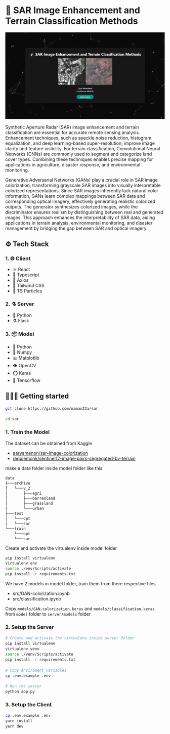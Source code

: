 # 📡 SAR Image Enhancement and Terrain Classification Methods

![SAR](./assets/SAR.png)

Synthetic Aperture Radar (SAR) image enhancement and terrain classification are essential for accurate remote sensing analysis. Enhancement techniques, such as speckle noise reduction, histogram equalization, and deep learning-based super-resolution, improve image clarity and feature visibility. For terrain classification, Convolutional Neural Networks (CNNs) are commonly used to segment and categorize land cover types. Combining these techniques enables precise mapping for applications in agriculture, disaster response, and environmental monitoring.

Generative Adversarial Networks (GANs) play a crucial role in SAR image colorization, transforming grayscale SAR images into visually interpretable colorized representations. Since SAR images inherently lack natural color information, GANs learn complex mappings between SAR data and corresponding optical imagery, effectively generating realistic colorized outputs. The generator synthesizes colorized images, while the discriminator ensures realism by distinguishing between real and generated images. This approach enhances the interpretability of SAR data, aiding applications in terrain analysis, environmental monitoring, and disaster management by bridging the gap between SAR and optical imagery.

## ⚙️ Tech Stack

### 1. 🌐 Client

-   ⚛️ React
-   🔷 Typescript
-   📨 Axios
-   🎨 Tailwind CSS
-   🎊 TS Particles

### 2. ⚗️ Server

-   🐍 Python
-   ⚗️ Flask

### 3. 📦 Model

-   🐍 Python
-   🔢 Numpy
-   📊 Matplotlib
-   👁️ OpenCV
-   ⭕ Keras
-   📙 Tensorflow

## 🚶🏻‍♂️ Getting started

```bash
git clone https://github.com/naman22a/sar

cd sar
```

### 1. Train the Model

The dataset can be obtained from Kaggle

-   [aaryamenon/sar-image-colorization](https://www.kaggle.com/datasets/aaryamenon/sar-image-colorization/code)
-   [requiemonk/sentinel12-image-pairs-segregated-by-terrain](https://www.kaggle.com/datasets/requiemonk/sentinel12-image-pairs-segregated-by-terrain)

make a data folder inside model folder like this

```
data
├───archive
│   └───v_2
│       ├───agri
│       ├───barrenland
│       ├───grassland
│       └───urban
├───test
│   └───opt
│   └───sar
└───train
    └───opt
    └───sar
```

Create and activate the virtualenv inside model folder

```bash
pip install virtualenv
virtualenv env
source ./env/Scripts/activate
pip install -r requirements.txt
```

We have 2 models in model folder, train them from there respective files

-   src/GAN-colorization.ipynb
-   src/classification.ipynb

Copy `models/GAN-colorization.keras` and `models/classification.keras` from `model` folder to `server/models` folder

### 2. Setup the Server

```bash
# Create and activate the virtualenv inside server folder
pip install virtualenv
virtualenv venv
source ./venv/Scripts/activate
pip install -r requirements.txt

# Copy enviroment variables
cp .env.example .env

# Run the server
python app.py
```

### 3. Setup the Client

```bash
cp .env.example .env
yarn install
yarn dev
```
